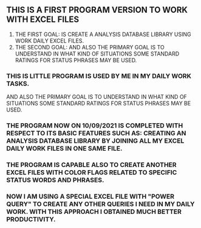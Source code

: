 ## THIS IS A FIRST PROGRAM VERSION TO WORK WITH EXCEL FILES
1) THE FIRST GOAL: IS CREATE A ANALYSIS DATABASE LIBRARY USING WORK DAILY EXCEL FILES.
2) THE SECOND GOAL: AND ALSO THE PRIMARY GOAL IS TO UNDERSTAND IN WHAT KIND OF SITUATIONS SOME STANDARD RATINGS FOR STATUS PHRASES MAY BE USED.

### THIS IS LITTLE PROGRAM IS USED BY ME IN MY DAILY WORK TASKS.
AND ALSO THE PRIMARY GOAL IS TO UNDERSTAND IN WHAT KIND OF SITUATIONS SOME STANDARD RATINGS FOR STATUS PHRASES MAY BE USED.

### THE PROGRAM NOW ON 10/09/2021 IS COMPLETED WITH RESPECT TO ITS BASIC FEATURES SUCH AS: CREATING AN ANALYSIS DATABASE LIBRARY BY JOINING ALL MY EXCEL DAILY WORK FILES IN ONE SAME FILE.

### THE PROGRAM IS CAPABLE ALSO TO CREATE ANOTHER EXCEL FILES WITH COLOR FLAGS RELATED TO SPECIFIC STATUS WORDS AND PHRASES.

### NOW I AM USING A SPECIAL EXCEL FILE WITH "POWER QUERY" TO CREATE ANY OTHER QUERIES I NEED IN MY DAILY WORK. WITH THIS APPROACH I OBTAINED MUCH BETTER PRODUCTIVITY.